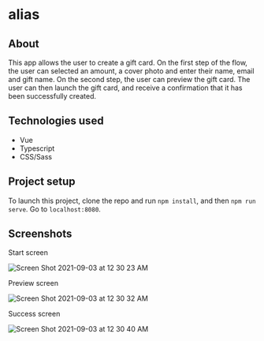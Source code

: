 # alias

## About

This app allows the user to create a gift card. On the first step of the flow, the user can selected an amount, a cover photo and enter their name, email and gift name. On the second step, the user can preview the gift card. The user can then launch the gift card, and receive a confirmation that it has been successfully created.

## Technologies used

- Vue
- Typescript
- CSS/Sass

## Project setup

To launch this project, clone the repo and run `npm install`, and then `npm run serve`. Go to `localhost:8080`.

## Screenshots

Start screen

![Screen Shot 2021-09-03 at 12 30 23 AM](https://user-images.githubusercontent.com/4350550/131962256-5bfbf42a-140f-4fe1-9564-86d886762f8a.png)

Preview screen

![Screen Shot 2021-09-03 at 12 30 32 AM](https://user-images.githubusercontent.com/4350550/131962275-24875935-86d2-43b0-8f55-4a5074f4596b.png)

Success screen

![Screen Shot 2021-09-03 at 12 30 40 AM](https://user-images.githubusercontent.com/4350550/131962283-0dfb5020-71b4-49f7-aa9b-012d7f931f6d.png)

